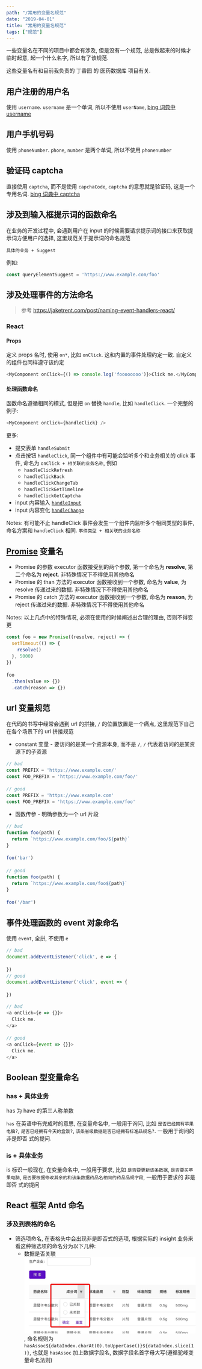 ```yaml
---
path: "/常用的变量名规范"
date: "2019-04-01"
title: "常用的变量名规范"
tags: ["规范"]
---
```


一些变量名在不同的项目中都会有涉及, 但是没有一个规范, 总是做起来的时候才临时起意, 起一个什么名字, 所以有了该规范.

这些变量名有和目前我负责的 丁香园 的 医药数据库 项目有关.

## 用户注册的用户名

使用 `username`. `username` 是一个单词, 所以不使用 `userName`, [bing 词典中 username](https://cn.bing.com/dict/search?q=username&qs=n&form=Z9LH5&sp=-1&pq=username&sc=2-8&sk=&cvid=8E5F5BD580FC41D49F6083637FC5FAC4)

## 用户手机号码

使用 `phoneNumber`. `phone`, `number` 是两个单词, 所以不使用 `phonenumber`

## 验证码 captcha

直接使用 `captcha`, 而不是使用 `capchaCode`, `captcha` 的意思就是验证码, 这是一个专用名词. [bing 词典中 captcha](https://cn.bing.com/dict/search?q=captcha&qs=n&form=Z9LH5&sp=-1&pq=captcha&sc=2-7&sk=&cvid=D822011928834B489EEC58D85D1DA17B)

## 涉及到输入框提示词的函数命名

在业务的开发过程中, 会遇到用户在 input 的时候需要请求提示词的接口来获取提示词方便用户的选择, 这里规范关于提示词的命名规范

`具体的业务 + Suggest`

例如:

```js
const queryElementSuggest = 'https://www.example.com/foo'
```

## 涉及处理事件的方法命名

> 参考
> https://jaketrent.com/post/naming-event-handlers-react/
>

### React

#### Props

定义 props 名时, 使用 `on*`, 比如 `onClick`. 这和内置的事件处理约定一致. 自定义的组件也同样遵守该约定

```js
<MyComponent onClick={() => console.log('foooooooo')}>Click me.</MyComponent>
```

#### 处理函数命名

函数命名遵循相同的模式, 但是把 `on` 替换 `handle`, 比如 `handleClick`. 一个完整的例子:

```js
<MyComponent onClick={handleClick} />
```

更多:

* 提交表单 `handleSubmit`
* 点击按钮 `handleClick`, 同一个组件中有可能会监听多个和业务相关的 click 事件, 命名为 `onClick + 相关联的业务名称`, 例如
  * `handleClickRefresh`
  * `handleClickBack`
  * `handleClickChangeTab`
  * `handleClickGetTimeline`
  * `handleClickGetCaptcha`
* input 内容输入 [`handleInput`](https://developer.mozilla.org/en-US/docs/Web/API/GlobalEventHandlers/oninput)
* input 内容变化 [`handleChange`](https://developer.mozilla.org/en-US/docs/Web/API/GlobalEventHandlers/onchange)

Notes: 有可能不止 handleClick 事件会发生一个组件内监听多个相同类型的事件, 命名方案和 `handleClick` 相同. `事件类型 + 相关联的业务名称`

## [Promise][promise] 变量名

* Promise 的参数 executor 函数接受到的两个参数, 第一个命名为 **resolve**, 第二个命名为 **reject**. 非特殊情况下不得使用其他命名
* Promise 的 than 方法的 executor 函数接收到一个参数, 命名为 **value**, 为 resolve 传递过来的数据. 非特殊情况下不得使用其他命名
* Promise 的 catch 方法的 executor 函数接收到一个参数, 命名为 **reason**, 为 reject 传递过来的数据. 非特殊情况下不得使用其他命名

Notes: 以上几点中的特殊情况, 必须在使用的时候阐述出合理的理由, 否则不得变更

```js
const foo = new Promise((resolve, reject) => {
  setTimeout(() => {
    resolve()
  }, 5000)
})

foo
  .then(value => {})
  .catch(reason => {})
```

## url 变量规范

在代码的书写中经常会遇到 url 的拼接, `/` 的位置放置是一个痛点, 这里规范下自己在各个场景下的 url 拼接规范

* constant 变量 - 要访问的是某一个资源本身, 而不是 `/`, `/` 代表着访问的是某资源下的子资源

```js
// bad
const PREFIX = 'https://www.example.com/'
const FOO_PREFIX = 'https://www.example.com/foo/'

// good
const PREFIX = 'https://www.example.com'
const FOO_PREFIX = 'https://www.example.com/foo'
```

* 函数传参 - 明确参数为一个 url 片段

```js
// bad
function foo(path) {
  return `https://www.example.com/foo/${path}`
}

foo('bar')

// good
function foo(path) {
  return `https://www.example.com/foo${path}`
}

foo('/bar')
```

## 事件处理函数的 event 对象命名

使用 `event`, 全拼, 不使用 `e`

```js
// bad
document.addEventListener('click', e => {

})
// good
document.addEventListener('click', event => {

})
```

```js
// bad
<a onClick={e => {}}>
  Click me.
</a>

// good
<a onClick={event => {}}>
  Click me.
</a>
```

## Boolean 型变量命名

### has + 具体业务

has 为 have 的第三人称单数

`has` 在英语中有完成时的意思, 在变量命名中, 一般用于询问, 比如 `是否已经拥有苹果电脑?`, `是否已经拥有今天的盒饭?`, `该条省级数据是否已经拥有标准品规名?`. 一般用于询问的 非是即否 式的提问.

### is + 具体业务

is 标识一般现在, 在变量命名中, 一般用于要求, 比如 `是否要更新该条数据`, `是否要买苹果电脑`, `是否要根据修改其余的和该条数据药品名相同的药品品规字段`, 一般用于要求的 非是即否 式的提问

[promise]: https://developer.mozilla.org/en-US/docs/Web/JavaScript/Reference/Global_Objects/Promise

## React 框架 Antd 命名

### 涉及到表格的命名

* 筛选项命名, 在表格头中会出现非是即否式的选项, 根据实际的 insight 业务来看这种筛选项的命名分为以下几种:
  * 数据是否关联 ![](../../images/EDCCB35E-1408-42BD-B541-B4FDB859F10B.png), 命名规则为 `hasAssoc${dataIndex.charAt(0).toUpperCase()}${dataIndex.slice(1)}`, 也就是 `hasAssoc` 加上数据字段名, 数据字段名首字母大写(遵循驼峰变量命名法则)